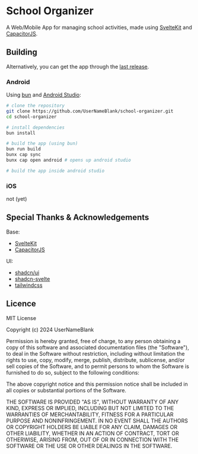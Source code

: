 # School Organizer

A Web/Mobile App for managing school activities,
made using [SvelteKit](https://kit.svelte.dev/) and [CapacitorJS](https://capacitorjs.com/).

## Building

Alternatively, you can get the app through the [last release](https://github.com/UserNameBlank/school-organizer/releases/latest).

### Android

Using [bun](https://bun.sh/) and [Android Studio](https://developer.android.com/studio):

```sh
# clone the repository
git clone https://github.com/UserNameBlank/school-organizer.git
cd school-organizer

# install dependencies
bun install

# build the app (using bun)
bun run build
bunx cap sync
bunx cap open android # opens up android studio

# build the app inside android studio
```

### iOS

not (yet)

## Special Thanks & Acknowledgements

Base:

- [SvelteKit](https://kit.svelte.dev/)
- [CapacitorJS](https://capacitorjs.com/)

UI:

- [shadcn/ui](https://ui.shadcn.com/)
- [shadcn-svelte](https://shadcn-svelte.com/)
- [tailwindcss](https://tailwindcss.com/)

## Licence

MIT License

Copyright (c) 2024 UserNameBlank

Permission is hereby granted, free of charge, to any person obtaining a copy
of this software and associated documentation files (the "Software"), to deal
in the Software without restriction, including without limitation the rights
to use, copy, modify, merge, publish, distribute, sublicense, and/or sell
copies of the Software, and to permit persons to whom the Software is
furnished to do so, subject to the following conditions:

The above copyright notice and this permission notice shall be included in all
copies or substantial portions of the Software.

THE SOFTWARE IS PROVIDED "AS IS", WITHOUT WARRANTY OF ANY KIND, EXPRESS OR
IMPLIED, INCLUDING BUT NOT LIMITED TO THE WARRANTIES OF MERCHANTABILITY,
FITNESS FOR A PARTICULAR PURPOSE AND NONINFRINGEMENT. IN NO EVENT SHALL THE
AUTHORS OR COPYRIGHT HOLDERS BE LIABLE FOR ANY CLAIM, DAMAGES OR OTHER
LIABILITY, WHETHER IN AN ACTION OF CONTRACT, TORT OR OTHERWISE, ARISING FROM,
OUT OF OR IN CONNECTION WITH THE SOFTWARE OR THE USE OR OTHER DEALINGS IN THE
SOFTWARE.
